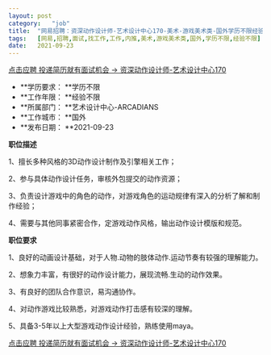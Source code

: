 ```yaml
---
layout:	post
category:	"job"
title:	"网易招聘：资深动作设计师-艺术设计中心170-美术-游戏美术类-国外学历不限经验不限"
tags:	[网易,招聘,面试,找工作,工作,内推,美术,游戏美术类,国外,学历不限,经验不限]
date:	2021-09-23
---
```


[点击应聘 投递简历就有面试机会 ->  资深动作设计师-艺术设计中心170](http://mobile.bole.netease.com/bole/boleDetail?id=32107&employeeId=346f03c3cda5f04c&key=all)



- **学历要求： **学历不限
- **工作年限： **经验不限
- **所属部门： **艺术设计中心-ARCADIANS
- **工作城市： **国外
- **发布日期： **2021-09-23



**职位描述**

1、擅长多种风格的3D动作设计制作及引擎相关工作；

2、参与具体动作设计任务，审核外包提交的动作资源；

3、负责设计游戏中的角色的动作，对游戏角色的运动规律有深入的分析了解和制作经验；

4、需要与其他同事紧密合作，定游戏动作风格，输出动作设计模版和规范。



**职位要求**

1、良好的动画设计基础，对于人物.动物的肢体动作.运动节奏有较强的理解能力。

2、想象力丰富，有很好的动作设计能力，展现流畅.生动的动作效果。

3、有良好的团队合作意识，易沟通协作。

4、对动作游戏比较熟悉，对游戏动作打击感有较深的理解。

5、具备3-5年以上大型游戏动作设计经验，熟练使用maya。



[点击应聘 投递简历就有面试机会 ->  资深动作设计师-艺术设计中心170](http://mobile.bole.netease.com/bole/boleDetail?id=32107&employeeId=346f03c3cda5f04c&key=all)